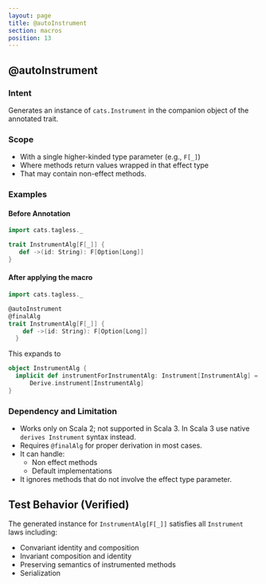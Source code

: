 ```yaml
---
layout: page
title: @autoInstrument
section: macros
position: 13
---
```



## @autoInstrument

### Intent
Generates an instance of `cats.Instrument` in the companion object of the annotated trait.

### Scope
- With a single higher-kinded type parameter (e.g., `F[_]`)
- Where methods return values wrapped in that effect type
- That may contain non-effect methods.

### Examples
#### Before Annotation
```scala
import cats.tagless._

trait InstrumentAlg[F[_]] {
   def ->(id: String): F[Option[Long]]
}
```

#### After applying the macro 
```scala
import cats.tagless._

@autoInstrument
@finalAlg
trait InstrumentAlg[F[_]] {
    def ->(id: String): F[Option[Long]]
  }
```

This expands to
```scala
object InstrumentAlg {
  implicit def instrumentForInstrumentAlg: Instrument[InstrumentAlg] =
      Derive.instrument[InstrumentAlg]
}
```

### Dependency and Limitation
- Works only on Scala 2; not supported in Scala 3.
In Scala 3 use native `derives Instrument` syntax instead.
- Requires `@finalAlg` for proper derivation in most cases.
- It can handle: 
  - Non effect methods
  - Default implementations
- It ignores methods that do not involve the effect type parameter.

## Test Behavior (Verified)
The generated instance for `InstrumentAlg[F[_]]` satisfies all `Instrument` laws including:
- Convariant identity and composition 
- Invariant composition and identity
- Preserving semantics of instrumented methods
- Serialization